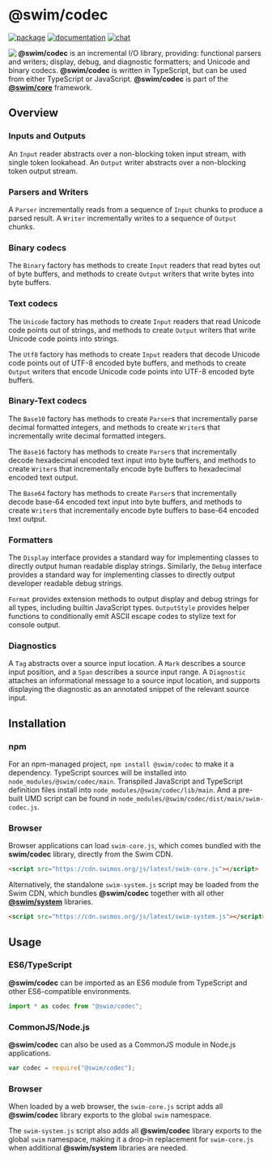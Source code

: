 # @swim/codec

[![package](https://img.shields.io/npm/v/@swim/codec.svg)](https://www.npmjs.com/package/@swim/codec)
[![documentation](https://img.shields.io/badge/doc-TypeDoc-blue.svg)](https://docs.swimos.org/js/latest/modules/_swim_codec.html)
[![chat](https://img.shields.io/badge/chat-Gitter-green.svg)](https://gitter.im/swimos/community)

<a href="https://www.swimos.org"><img src="https://docs.swimos.org/readme/marlin-blue.svg" align="left"></a>

**@swim/codec** is an incremental I/O library, providing: functional parsers
and writers; display, debug, and diagnostic formatters; and Unicode and binary
codecs.  **@swim/codec** is written in TypeScript, but can be used from either
TypeScript or JavaScript.  **@swim/codec** is part of the
[**@swim/core**](https://github.com/swimos/swim/tree/master/swim-system-js/swim-core-js/@swim/core) framework.

## Overview

### Inputs and Outputs

An `Input` reader abstracts over a non-blocking token input stream, with single
token lookahead.  An `Output` writer abstracts over a non-blocking token output
stream.

### Parsers and Writers

A `Parser` incrementally reads from a sequence of `Input` chunks to produce a
parsed result.  A `Writer` incrementally writes to a sequence of `Output`
chunks.

### Binary codecs

The `Binary` factory has methods to create `Input` readers that read bytes out
of byte buffers, and methods to create `Output` writers that write bytes into
byte buffers.

### Text codecs

The `Unicode` factory has methods to create `Input` readers that read Unicode
code points out of strings, and methods to create `Output` writers that write
Unicode code points into strings.

The `Utf8` factory has methods to create `Input` readers that decode Unicode
code points out of UTF-8 encoded byte buffers, and methods to create `Output`
writers that encode Unicode code points into UTF-8 encoded byte buffers.

### Binary-Text codecs

The `Base10` factory has methods to create `Parser`s that incrementally parse
decimal formatted integers, and methods to create `Writer`s that incrementally
write decimal formatted integers.

The `Base16` factory has methods to create `Parser`s that incrementally decode
hexadecimal encoded text input into byte buffers, and methods to create
`Writer`s that incrementally encode byte buffers to hexadecimal encoded text
output.

The `Base64` factory has methods to create `Parser`s that incrementally decode
base-64 encoded text input into byte buffers, and methods to create `Writer`s
that incrementally encode byte buffers to base-64 encoded text output.

### Formatters

The `Display` interface provides a standard way for implementing classes to
directly output human readable display strings.  Similarly, the `Debug`
interface provides a standard way for implementing classes to directly output
developer readable debug strings.

`Format` provides extension methods to output display and debug strings for all
types, including builtin JavaScript types.  `OutputStyle` provides helper
functions to conditionally emit ASCII escape codes to stylize text for console
output.

### Diagnostics

A `Tag` abstracts over a source input location.  A `Mark` describes a source
input position, and a `Span` describes a source input range.  A `Diagnostic`
attaches an informational message to a source input location, and supports
displaying the diagnostic as an annotated snippet of the relevant source input.

## Installation

### npm

For an npm-managed project, `npm install @swim/codec` to make it a dependency.
TypeScript sources will be installed into `node_modules/@swim/codec/main`.
Transpiled JavaScript and TypeScript definition files install into
`node_modules/@swim/codec/lib/main`.  And a pre-built UMD script can
be found in `node_modules/@swim/codec/dist/main/swim-codec.js`.

### Browser

Browser applications can load `swim-core.js`, which comes bundled with the
**swim/codec** library, directly from the Swim CDN.

```html
<script src="https://cdn.swimos.org/js/latest/swim-core.js"></script>
```

Alternatively, the standalone `swim-system.js` script may be loaded
from the Swim CDN, which bundles **@swim/codec** together with all other
[**@swim/system**](https://github.com/swimos/swim/tree/master/swim-system-js/@swim/system)
libraries.

```html
<script src="https://cdn.swimos.org/js/latest/swim-system.js"></script>
```

## Usage

### ES6/TypeScript

**@swim/codec** can be imported as an ES6 module from TypeScript and other
ES6-compatible environments.

```typescript
import * as codec from "@swim/codec";
```

### CommonJS/Node.js

**@swim/codec** can also be used as a CommonJS module in Node.js applications.

```javascript
var codec = require("@swim/codec");
```

### Browser

When loaded by a web browser, the `swim-core.js` script adds all
**@swim/codec** library exports to the global `swim` namespace.

The `swim-system.js` script also adds all **@swim/codec** library exports
to the global `swim` namespace, making it a drop-in replacement for
`swim-core.js` when additional **@swim/system** libraries are needed.
